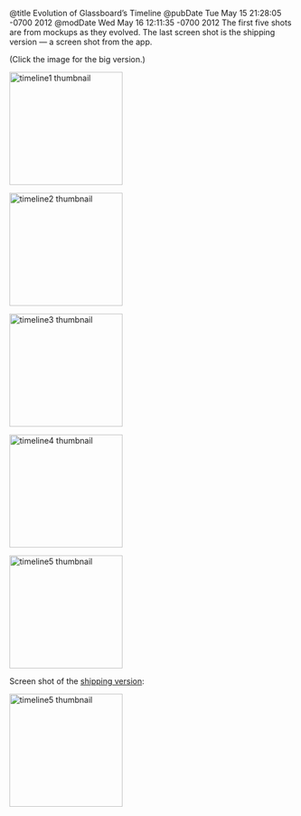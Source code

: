 @title Evolution of Glassboard’s Timeline
@pubDate Tue May 15 21:28:05 -0700 2012
@modDate Wed May 16 12:11:35 -0700 2012
The first five shots are from mockups as they evolved. The last screen shot is the shipping version — a screen shot from the app.

(Click the image for the big version.)

<a href="/images/mobileTimeline1.png"><img src="/images/mobileTimeline1-thumb.png" alt="timeline1 thumbnail" height="200" width="200" /></a>

<a href="/images/mobileTimeline2.png"><img src="/images/mobileTimeline2-thumb.png" alt="timeline2 thumbnail" height="200" width="200" /></a>

<a href="/images/mobileTimeline3.png"><img src="http://inessential.com/images/mobileTimeline3-thumb.png" alt="timeline3 thumbnail" height="200" width="200" /></a>

<a href="/images/mobileTimeline4.png"><img src="http://inessential.com/images/mobileTimeline4-thumb.png" alt="timeline4 thumbnail" height="200" width="200" /></a>

<a href="/images/mobileTimeline5.png"><img src="http://inessential.com/images/mobileTimeline5-thumb.png" alt="timeline5 thumbnail" height="200" width="200" /></a>

Screen shot of the <a href="http://itunes.apple.com/us/app/glassboard/id453661198?ls=1&mt=8">shipping version</a>:

<a href="/images/glassboard2-timeline.png"><img src="/images/mobileTimeline-shipping-thumb.png" alt="timeline5 thumbnail" height="200" width="200" /></a>
